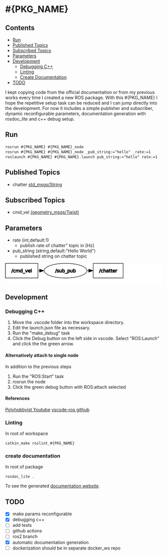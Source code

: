 # #{PKG_NAME}

## Contents

- [Run](#run)
- [Published Topics](#published-topics)
- [Subscribed Topics](#subscribed-topics)
- [Parameters](#parameters)
- [Development](#development)
  - [Debugging C++](#debugging-c)
  - [Linting](#linting)
  - [Create Documentation](#create-documentation)
- [TODO](#todo)

I kept copying code from the official documentation or from my previous works every time I created a new ROS package. With this #{PKG_NAME} I hope the repetitive setup task can be reduced and I can jump directly into the development. For now it includes a simple publisher and subscriber, dynamic reconfigurable parameters, documentation generation with rosdoc_lite and c++ debug setup.

## Run

    rosrun #{PKG_NAME} #{PKG_NAME}_node
    rosrun #{PKG_NAME} #{PKG_NAME}_node _pub_string:="hello" _rate:=1
    roslaunch #{PKG_NAME} #{PKG_NAME}.launch pub_string:="hello" rate:=1

## Published Topics

- chatter [std_msgs/String](https://docs.ros.org/en/melodic/api/std_msgs/html/msg/String.html)

## Subscribed Topics

- cmd_vel [(geometry_msgs/Twist)](https://docs.ros.org/en/melodic/api/geometry_msgs/html/msg/Twist.html)

## Parameters

- rate (int,default:1)
  - publish rate of chatter" topic in [Hz]
- pub_string (string,default:"Hello World")
  - published string on chatter topic

![graph](doc/assets/rosgraph.svg)

## Development

### Debugging C++

1. Move the .vscode folder into the workspace directory. 
2. Edit the launch.json file as necessary.
3. Run the "make_debug" task
4. Click the Debug button on the left side in vscode. Select "ROS:Launch" and click the the green arrow.

#### Alternatively attach to single node

In addition to the previous steps 
1. Run the "ROS:Start" task
2. rosrun the node
3. Click the green debug button with ROS:attach selected

#### References
[Polyhobbyist Youtube](https://www.youtube.com/watch?v=uqqHgYsskJI)
[vscode-ros github](https://github.com/ms-iot/vscode-ros/blob/master/doc/debug-support.mdA)

### Linting

In root of workspace

    catkin_make roslint_#{PKG_NAME}

### create documentation

In root of package

    rosdoc_lite .

To see the generated [documentation website](https://josefgst.github.io/#{PKG_NAME}/doc/html/index.html).

## TODO

- [x] make params reconfigurable
- [x] debugging c++
- [ ] add tests
- [ ] github actions
- [ ] ros2 branch
- [x] automatic documentation generation
- [ ] dockerization should be in separate docker_ws repo 
